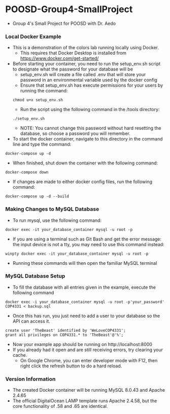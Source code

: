 # POOSD-Group4-SmallProject
- Group 4's Small Project for POOSD with Dr. Aedo
### Local Docker Example
- This is a demonstration of the colors lab running locally using Docker.
    - This requires that Docker Desktop is installed from https://www.docker.com/get-started/
- Before starting your container, you need to run the setup_env.sh script to designate what the password for your database will be
    - setup_env.sh will create a file called .env that will store your password in an environmental variable used by the docker config
    - Ensure that setup_env.sh has execute permissions for your users by running the command:
    ```
    chmod u+x setup_env.sh
    ```
    - Run the script using the following command in the /tools directory:
    ```
    ./setup_env.sh
    ```
    - NOTE: You cannot change this password without hard resetting the database, so choose a password you will remember.
- To start the docker container, navigate to this directory in the command line and type the command:
```
docker-compose up -d
```
- When finished, shut down the container with the following command:
```
docker-compose down
```
- If changes are made to either docker config files, run the following command:
```
docker-compose up -d --build
```
### Making Changes to MySQL Database
- To run mysql, use the following command:
```
docker exec -it your_database_container mysql -u root -p
```
- If you are using a terminal such as Git Bash and get the error message: the input device is not a tty, you may need to use this command instead:
```
winpty docker exec -it your_database_container mysql -u root -p
```
- Running these commands will then open the familiar MySQL terminal
### MySQL Database Setup
- To fill the database with all entries given in the example, execute the following command
```
docker exec -i your_database_container mysql -u root -p'your_password' COP4331 < backup.sql
```
- Once this has run, you just need to add a user to your database so the API can access it.
```
create user 'TheBeast' identified by 'WeLoveCOP4331';
grant all privileges on COP4331.* to 'TheBeast'@'%';
```
- Now your example app should be running on http://localhost:8000
- If you already had it open and are still receiving errors, try clearing your cache.
    - On Google Chrome, you can enter developer mode with F12, then right click the refresh button to do a hard reload.  
### Version Information
- The created Docker container will be running MySQL 8.0.43 and Apache 2.4.65
- The official DigitalOcean LAMP template runs Apache 2.4.58, but the core functionality of .58 and .65 are identical.


